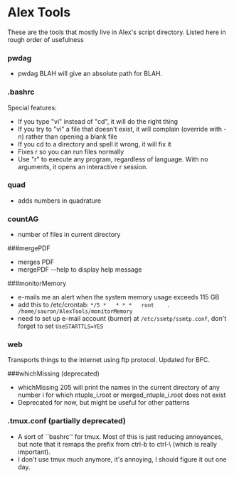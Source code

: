 # Alex Tools

These are the tools that mostly live in Alex's script directory.  Listed here in rough order of usefulness

### pwdag 
  - pwdag BLAH will give an absolute path for BLAH.  

### .bashrc
  Special features:
  - If you type "vi" instead of "cd", it will do the right thing
  - If you try to "vi" a file that doesn't exist, it will complain (override with -n) rather than opening a blank file
  - If you cd to a directory and spell it wrong, it will fix it
  - Fixes r so you can run files normally
  - Use "r" to execute any program, regardless of language.  With no arguments, it opens an interactive r session.

### quad
  - adds numbers in quadrature

### countAG
  - number of files in current directory

###mergePDF 
  - merges PDF
  - mergePDF --help to display help message 

###monitorMemory
  - e-mails me an alert when the system memory usage exceeds 115 GB
  - add this to /etc/crontab: `*/5 *   * * *   root    . /home/sauron/AlexTools/monitorMemory`
  - need to set up e-mail account (burner) at `/etc/ssmtp/ssmtp.conf`, don't forget to set `UseSTARTTLS=YES`

### web 
Transports things to the internet using ftp protocol. Updated for BFC.

###whichMissing (deprecated)
  - whichMissing 205 will print the names in the current directory of any number i for which ntuple\_i.root or merged\_ntuple\_i.root does not exist
  - Deprecated for now, but might be useful for other patterns

### .tmux.conf (partially deprecated)
  - A sort of ``bashrc'' for tmux.  Most of this is just reducing annoyances, but note that it remaps the prefix from ctrl-b to ctrl-\ (which is really important).  
  - I don't use tmux much anymore, it's annoying, I should figure it out one day.  

